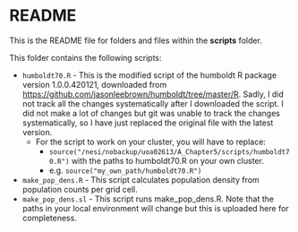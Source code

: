 # README

This is the README file for folders and files within the **scripts** folder.

This folder contains the following scripts:
* `humboldt70.R` - This is the modified script of the humboldt R package version 1.0.0.420121, downloaded from <https://github.com/jasonleebrown/humboldt/tree/master/R>. Sadly, I did not track all the changes systematically after I downloaded the script. I did not make a lot of changes but git was unable to track the changes systematically, so I have just replaced the original file with the latest version.
  * For the script to work on your cluster, you will have to replace:
    *  `source("/nesi/nobackup/uoa02613/A_Chapter5/scripts/humboldt70.R")`
   with the paths to humboldt70.R on your own cluster.
    *  e.g. `source("my_own_path/humboldt70.R")`
* `make_pop_dens.R` - This script calculates population density from population counts per grid cell.
* `make_pop_dens.sl` - This script runs make_pop_dens.R. Note that the paths in your local environment will change but this is uploaded here for completeness. 
